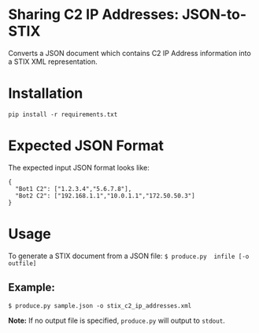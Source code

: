Sharing C2 IP Addresses: JSON-to-STIX
=====================================
Converts a JSON document which contains C2 IP Address information into a STIX
XML representation.

# Installation
`pip install -r requirements.txt`

# Expected JSON Format
The expected input JSON format looks like:

```
{
  "Bot1 C2": ["1.2.3.4","5.6.7.8"],
  "Bot2 C2": ["192.168.1.1","10.0.1.1","172.50.50.3"]
}
```

# Usage
To generate a STIX document from a JSON file: ``$ produce.py  infile [-o outfile]``

## Example:
``$ produce.py sample.json -o stix_c2_ip_addresses.xml``

**Note:** If no output file is specified, `produce.py` will output to `stdout`.


